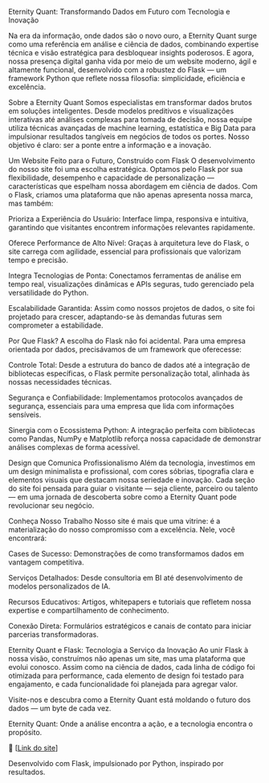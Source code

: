 Eternity Quant: Transformando Dados em Futuro com Tecnologia e Inovação

Na era da informação, onde dados são o novo ouro, a Eternity Quant surge como uma referência em análise e ciência de dados, combinando expertise técnica e visão estratégica para desbloquear insights poderosos. E agora, nossa presença digital ganha vida por meio de um website moderno, ágil e altamente funcional, desenvolvido com a robustez do Flask — um framework Python que reflete nossa filosofia: simplicidade, eficiência e excelência.

Sobre a Eternity Quant
Somos especialistas em transformar dados brutos em soluções inteligentes. Desde modelos preditivos e visualizações interativas até análises complexas para tomada de decisão, nossa equipe utiliza técnicas avançadas de machine learning, estatística e Big Data para impulsionar resultados tangíveis em negócios de todos os portes. Nosso objetivo é claro: ser a ponte entre a informação e a inovação.

Um Website Feito para o Futuro, Construído com Flask
O desenvolvimento do nosso site foi uma escolha estratégica. Optamos pelo Flask por sua flexibilidade, desempenho e capacidade de personalização — características que espelham nossa abordagem em ciência de dados. Com o Flask, criamos uma plataforma que não apenas apresenta nossa marca, mas também:

Prioriza a Experiência do Usuário: Interface limpa, responsiva e intuitiva, garantindo que visitantes encontrem informações relevantes rapidamente.

Oferece Performance de Alto Nível: Graças à arquitetura leve do Flask, o site carrega com agilidade, essencial para profissionais que valorizam tempo e precisão.

Integra Tecnologias de Ponta: Conectamos ferramentas de análise em tempo real, visualizações dinâmicas e APIs seguras, tudo gerenciado pela versatilidade do Python.

Escalabilidade Garantida: Assim como nossos projetos de dados, o site foi projetado para crescer, adaptando-se às demandas futuras sem comprometer a estabilidade.

Por Que Flask?
A escolha do Flask não foi acidental. Para uma empresa orientada por dados, precisávamos de um framework que oferecesse:

Controle Total: Desde a estrutura do banco de dados até a integração de bibliotecas específicas, o Flask permite personalização total, alinhada às nossas necessidades técnicas.

Segurança e Confiabilidade: Implementamos protocolos avançados de segurança, essenciais para uma empresa que lida com informações sensíveis.

Sinergia com o Ecossistema Python: A integração perfeita com bibliotecas como Pandas, NumPy e Matplotlib reforça nossa capacidade de demonstrar análises complexas de forma acessível.

Design que Comunica Profissionalismo
Além da tecnologia, investimos em um design minimalista e profissional, com cores sóbrias, tipografia clara e elementos visuais que destacam nossa seriedade e inovação. Cada seção do site foi pensada para guiar o visitante — seja cliente, parceiro ou talento — em uma jornada de descoberta sobre como a Eternity Quant pode revolucionar seu negócio.

Conheça Nosso Trabalho
Nosso site é mais que uma vitrine: é a materialização do nosso compromisso com a excelência. Nele, você encontrará:

Cases de Sucesso: Demonstrações de como transformamos dados em vantagem competitiva.

Serviços Detalhados: Desde consultoria em BI até desenvolvimento de modelos personalizados de IA.

Recursos Educativos: Artigos, whitepapers e tutoriais que refletem nossa expertise e compartilhamento de conhecimento.

Conexão Direta: Formulários estratégicos e canais de contato para iniciar parcerias transformadoras.

Eternity Quant e Flask: Tecnologia a Serviço da Inovação
Ao unir Flask à nossa visão, construímos não apenas um site, mas uma plataforma que evolui conosco. Assim como na ciência de dados, cada linha de código foi otimizada para performance, cada elemento de design foi testado para engajamento, e cada funcionalidade foi planejada para agregar valor.

Visite-nos e descubra como a Eternity Quant está moldando o futuro dos dados — um byte de cada vez.

Eternity Quant: Onde a análise encontra a ação, e a tecnologia encontra o propósito.

🔗 [[Link do site](https://site-eternity-quant.onrender.com/)]

Desenvolvido com Flask, impulsionado por Python, inspirado por resultados.
